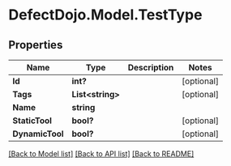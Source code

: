 # DefectDojo.Model.TestType
## Properties

Name | Type | Description | Notes
------------ | ------------- | ------------- | -------------
**Id** | **int?** |  | [optional] 
**Tags** | **List&lt;string&gt;** |  | [optional] 
**Name** | **string** |  | 
**StaticTool** | **bool?** |  | [optional] 
**DynamicTool** | **bool?** |  | [optional] 

[[Back to Model list]](../README.md#documentation-for-models) [[Back to API list]](../README.md#documentation-for-api-endpoints) [[Back to README]](../README.md)

